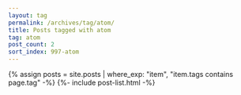 ```yaml
---
layout: tag
permalink: /archives/tag/atom/
title: Posts tagged with atom
tag: atom
post_count: 2
sort_index: 997-atom
---
```

{% assign posts = site.posts | where_exp: "item", "item.tags contains page.tag" -%}
{%- include post-list.html -%}
